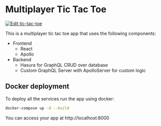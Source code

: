 # Multiplayer Tic Tac Toe

[![Edit tic-tac-toe](https://codesandbox.io/static/img/play-codesandbox.svg)](https://codesandbox.io/s/github/hasura/graphql-engine/tree/master/community/sample-apps/tic-tac-toe-react/client?fontsize=14)

This is a multiplayer tic tac toe app that uses the following components:

- Frontend
  - React
  - Apollo
- Backend
  - Hasura for GraphQL CRUD over database
  - Custom GraphQL Server with ApolloServer for custom logic

## Docker deployment

To deploy all the services run the app using docker:

```sh
docker-compose up -d --build
```

You can access your app at http://localhost:8000
